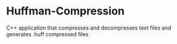# Huffman-Compression
C++ application that compresses and decompresses text files and generates .huff compressed files
